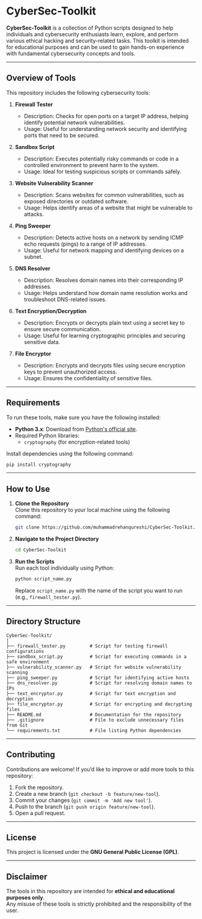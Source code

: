 
# **CyberSec-Toolkit**

**CyberSec-Toolkit** is a collection of Python scripts designed to help individuals and cybersecurity enthusiasts learn, explore, and perform various ethical hacking and security-related tasks. This toolkit is intended for educational purposes and can be used to gain hands-on experience with fundamental cybersecurity concepts and tools.

---

## **Overview of Tools**

This repository includes the following cybersecurity tools:

1. **Firewall Tester**  
   - Description: Checks for open ports on a target IP address, helping identify potential network vulnerabilities.  
   - Usage: Useful for understanding network security and identifying ports that need to be secured.

2. **Sandbox Script**  
   - Description: Executes potentially risky commands or code in a controlled environment to prevent harm to the system.  
   - Usage: Ideal for testing suspicious scripts or commands safely.

3. **Website Vulnerability Scanner**  
   - Description: Scans websites for common vulnerabilities, such as exposed directories or outdated software.  
   - Usage: Helps identify areas of a website that might be vulnerable to attacks.

4. **Ping Sweeper**  
   - Description: Detects active hosts on a network by sending ICMP echo requests (pings) to a range of IP addresses.  
   - Usage: Useful for network mapping and identifying devices on a subnet.

5. **DNS Resolver**  
   - Description: Resolves domain names into their corresponding IP addresses.  
   - Usage: Helps understand how domain name resolution works and troubleshoot DNS-related issues.

6. **Text Encryption/Decryption**  
   - Description: Encrypts or decrypts plain text using a secret key to ensure secure communication.  
   - Usage: Useful for learning cryptographic principles and securing sensitive data.

7. **File Encryptor**  
   - Description: Encrypts and decrypts files using secure encryption keys to prevent unauthorized access.  
   - Usage: Ensures the confidentiality of sensitive files.

---

## **Requirements**

To run these tools, make sure you have the following installed:  
- **Python 3.x**: Download from [Python's official site](https://www.python.org/).  
- Required Python libraries:
  - `cryptography` (for encryption-related tools)
  
Install dependencies using the following command:  
```bash
pip install cryptography
```

---

## **How to Use**

1. **Clone the Repository**  
   Clone this repository to your local machine using the following command:  
   ```bash
   git clone https://github.com/muhammadrehanqureshi/CyberSec-Toolkit.git
   ```

2. **Navigate to the Project Directory**  
   ```bash
   cd CyberSec-Toolkit
   ```

3. **Run the Scripts**  
   Run each tool individually using Python:  
   ```bash
   python script_name.py
   ```
   Replace `script_name.py` with the name of the script you want to run (e.g., `firewall_tester.py`).

---

## **Directory Structure**

```
CyberSec-Toolkit/
│
├── firewall_tester.py         # Script for testing firewall configurations
├── sandbox_script.py          # Script for executing commands in a safe environment
├── vulnerability_scanner.py   # Script for website vulnerability scanning
├── ping_sweeper.py            # Script for identifying active hosts
├── dns_resolver.py            # Script for resolving domain names to IPs
├── text_encryptor.py          # Script for text encryption and decryption
├── file_encryptor.py          # Script for encrypting and decrypting files
├── README.md                  # Documentation for the repository
├── .gitignore                 # File to exclude unnecessary files from Git
└── requirements.txt           # File listing Python dependencies
```

---

## **Contributing**

Contributions are welcome! If you’d like to improve or add more tools to this repository:  
1. Fork the repository.  
2. Create a new branch (`git checkout -b feature/new-tool`).  
3. Commit your changes (`git commit -m 'Add new tool'`).  
4. Push to the branch (`git push origin feature/new-tool`).  
5. Open a pull request.

---

## **License**

This project is licensed under the **GNU General Public License (GPL)**.  

---

## **Disclaimer**

The tools in this repository are intended for **ethical and educational purposes only**.  
Any misuse of these tools is strictly prohibited and the responsibility of the user.
